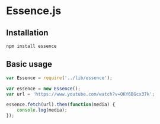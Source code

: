 Essence.js
==========

Installation
------------

```
npm install essence
```

Basic usage
-----------

```js
var Essence = require('../lib/essence');

var essence = new Essence();
var url = 'https://www.youtube.com/watch?v=OKY6BGcx37k';

essence.fetch(url).then(function(media) {
	console.log(media);
});
```
